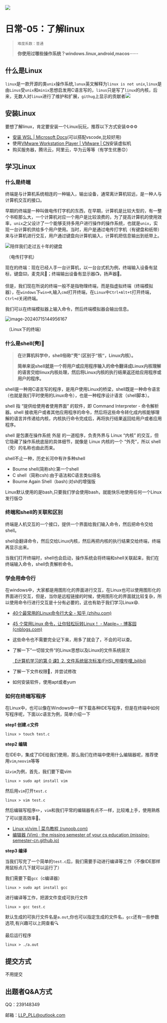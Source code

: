 ![](https://pic.imgdb.cn/item/64cde48a1ddac507ccdd6be8.png)

# 日常-05：了解linux

> `难度系数：普通`
>
> **你使用过哪些操作系统？windows.linux,android,macos······**

## 什么是Linux

`linux`是一款开源的类`unix`操作系统,`lunux`英文解释为`linux is not unix`,`linux`是由`Linus`受`unix`和`minix`思想启发用C语言写的，`linus`只是写了`linux`的内核，后来，无数人对`linux`进行了维护和扩展，`githug`上显示的贡献者![](https://pic.imgdb.cn/item/64cddc6b1ddac507ccc8d0d6.png)



## 安装Linux

要想了解linux，肯定要安装一个Linux玩玩，推荐以下方式安装⚙️⚙️⚙️

* [安装 WSL | Microsoft Docs](https://docs.microsoft.com/zh-cn/windows/wsl/install)(可以搭配vscode,比较好用)
* 使用[VMware Workstation Player | VMware | CN](https://www.vmware.com/cn/products/workstation-player.html)安装虚拟机
* 购买服务器，腾讯云，阿里云，华为云等等（有学生优惠:blush:）

## 学习Linux

### 什么是终端

终端是与计算机系统相连的一种输入，输出设备，通常离计算机较远，是一种人与计算机交互的接口。

早期的终端是一种叫做电传打字机的东西，在早期，计算机是比较大型的，有一整个书柜那么大，一个计算机对应一个用户是比较浪费的，为了提高计算机的使用效率，`unix`之父设计了一个能够支持多用户进行操作的操作系统，也就是`unix`，实现一台计算机供给多个用户使用。当时，用户是通过电传打字机（有键盘和纸带）来与计算机进行交互，用户通过键盘向计算机输入，计算机把信息输出到纸带上。

![陪伴我们走过五十年的键盘](https://pic.imgdb.cn/item/64c4a2511ddac507cc001eb3.jpg)

​																												（电传打字机）

现在的终端：现在已经人手一台计算机，以一台台式机为例，终端输入设备有鼠标，键盘:keyboard:，麦克风:microphone:；终端输出设备有显示器:tv:，扬声器:loudspeaker:。

但是，我们现在所说的终端一般不是指物理终端，而是指虚拟终端（终端模拟器），在`windows`下`win+R`,输入`cmd`打开终端，在`Linux`中`Ctrl+Alt+t`打开终端，`Ctrl+d`关闭终端。

我们可以在终端模拟器上输入命令，然后终端模拟器会输出信息。

![image-20240715144956167](https://pic.imgdb.cn/item/64c4a22b1ddac507ccffdd04.jpg)

​																									（Linux下的终端）

### 什么是shell(壳)🤔

> **在计算机科学中，shell俗称”壳“（区别于“核“，Linux内核）。**
>
> **简单来说shell就是一个将用户或应用程序输入的命令翻译成Linux内核理解的语言交给linux内核处理，然后将Linux内核的执行结果返还给应用程序或用户的程序。**

shell是一种用C语言写的程序，是用户使用Linux的桥梁，shell既是一种命令语言（也就是我们平时使用的Linux命令），也是一种程序设计语言（shell脚本）。

shell 指 “提供给使用者使用界面” 的软件，即 Command Interpreter - 命令解析器。shell 接收用户或者其他应用程序的命令，然后将这些命令转化成内核能够理解的语言并传递给内核，内核执行命令完成后，再将执行结果返回给用户或者应用程序。

 shell 是包裹在操作系统 外层 的一道程序，负责外界与 Linux “内核” 的交互，但它隐藏了操作系统底层的具体细节，就像是 Linux 内核的一个 “外壳”，所以 shell（壳）的名称也由此而来。

shell不止一种，历史长河中有许多种shell

* Bourne shell(简称sh):第一个shell
* C shell（简称csh):由于语法和C语言类似得名
* Bourne Again Shell（bash):对sh的增强版

Linux默认使用的是bash,只要我们学会使用bash，就能快乐地使用任何一个Linux发行版:blush:

### 终端和shell的关联和区别

终端是人机交互的一个接口，提供一个界面给我们输入命令，然后把命令交给shell。

shell会翻译命令，然后交给Linux内核，然后再把内核的执行结果交给终端，终端再显示出来。

当我们打开终端时，shell也会启动，操作系统会将终端和shell关联起来，我们在终端输入命令，shell负责解析命令。

### 学会用命令行

在windows中，大家都是用图形化的界面进行交互，在Linux也可以使用图形化的界面进行交互，但是，当你是远程链接的时候，使用图形化的界面就比较复杂，所以使用命令行进行交互是十分有必要的，这也有助于我们学习Linux:smile:.

* [40个最常用的Linux命令行大全 - 知乎 (zhihu.com)](https://zhuanlan.zhihu.com/p/420247468)

* [45 个常用Linux 命令，让你轻松玩转Linux！ - Maple~ - 博客园 (cnblogs.com)](https://www.cnblogs.com/kuangtf/articles/16353162.html)

* 这些命令也不需要完全记下来，用多了就会了，不会的可以查。

* 了解一下”一切皆文件“的Linux思想以及Linux的文件系统层次

  [【计算机学习的第 0 课】2. 文件系统层次标准(FHS)_哔哩哔哩_bilibili](https://www.bilibili.com/video/BV1aY41187vg/?spm_id_from=333.999.0.0&vd_source=eaf1f6e0ac8871345d54cff94e445d4f)

* 了解一下文件权限🤔，并尝试修改

* 如何安装软件，使用apt或者yum

### 如何在终端写程序

在Linux中，也可以像在Windows中一样下载各种IDE写程序，但是在终端中如何写程序呢，下面以c语言为例，简单介绍一下

**step1  创建.c文件**

```
linux > touch test.c
```

**step2 编辑**

在IDE中，集成了IDE给我们使用，那么我们在终端中使用什么编辑器呢，推荐使用`vim`,`neovim`等等

以`vim`为例，首先，我们要下载vim

```
linux > sudo apt install vim
```

然后用`vim`打开`test.c`

```
linux > vim test.c
```

然后编辑写程序✏️，`vim`和我们平常的编辑器有点不一样，比较难上手，使用熟练了可以提高效率:muscle:。

* [Linux vi/vim | 菜鸟教程 (runoob.com)](https://www.runoob.com/linux/linux-vim.html)
* [编辑器 (Vim) · the missing semester of your cs education (missing-semester-cn.github.io)](https://missing-semester-cn.github.io/2020/editors/)

**step3 编译**

当我们写完了一个简单的`test.c`后，我们需要手动进行编译等工作（不像IDE那样用鼠标点几下就可以运行了）

我们需要下载`gcc`（c编译器）

```
linux > sudo apt install gcc
```

 进行编译等工作，把源文件变成可执行文件

```
linux > gcc test.c
```

默认生成的可执行文件名是`a.out`,你也可以指定生成的文件名，`gcc`还有一些参数选项,有兴趣可以上网查看:mag:

最后运行程序

```
linux > ./a.out
```





## 提交方式

不用提交





## 出题者Q&A方式

QQ：239148349

邮箱：LLP_PLL@outlook.com
